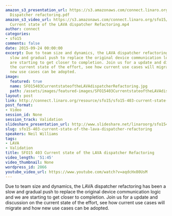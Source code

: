 ```yaml
---
amazon_s3_presentation_url: https://s3.amazonaws.com/connect.linaro.org/sfo15/Presentations/09-24-Thursday/SFO15-403-
  Dispatcher refactoring.pdf
amazon_s3_video_url: https://s3.amazonaws.com/connect.linaro.org/sfo15/Videos/09-24-Thursday/SFO15-403
  Current state of the LAVA dispatcher Refactoring.mp4
author: connect
categories:
- sfo15
comments: false
date: 2015-09-24 00:00:00
excerpt: Due to team size and dynamics, the LAVA dispatcher refactoring has been a
  slow and gradual push to replace the original device communication logic and we
  are starting to get closer to completion. Join us for a update and discussion on
  the current state of the effort, see how current use cases will migrate and how
  new use cases can be adopted.
image:
  featured: true
  name: SFO15403CurrentstateoftheLAVAdispatcherRefactoring.jpg
  path: /assets/images/featured-images/SFO15403CurrentstateoftheLAVAdispatcherRefactoring.jpg
layout: post
link: http://connect.linaro.org/resource/sfo15/sfo15-403-current-state-of-the-lava-dispatcher-refactoring/
post_format:
- Video
session_id: None
session_track: Validation
slideshare_presentation_url: http://www.slideshare.net/linaroorg/sfo15403-current-state-of-the-lava-dispatcher-refactoring
slug: sfo15-403-current-state-of-the-lava-dispatcher-refactoring
speakers: Neil Williams
tags:
- LAVA
- Validation
title: SFO15 403 Current state of the LAVA dispatcher Refactoring
video_length: '51:45'
video_thumbnail: None
wordpress_id: 2866
youtube_video_url: https://www.youtube.com/watch?v=aqdcHx80UsM
---
```


Due to team size and dynamics, the LAVA dispatcher refactoring has been a slow and gradual push to replace the original device communication logic and we are starting to get closer to completion. Join us for a update and discussion on the current state of the effort, see how current use cases will migrate and how new use cases can be adopted.